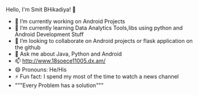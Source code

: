 Hello, I'm Smit BHikadiya! 👋

- 🔭 I’m currently working on Android Projects
- 🌱 I’m currently learning Data Analytics Tools,libs using python and Android Development Stuff
- 👯 I’m looking to collaborate on Android projects or flask application on the github
- 💬 Ask me about Java, Python and Android
- 📫 http://www.18soece11005.dx.am/
- 😄 Pronouns: He/His
- ⚡ Fun fact: I spend my most of the time to watch a news channel
- """Every Problem has a solution"""
